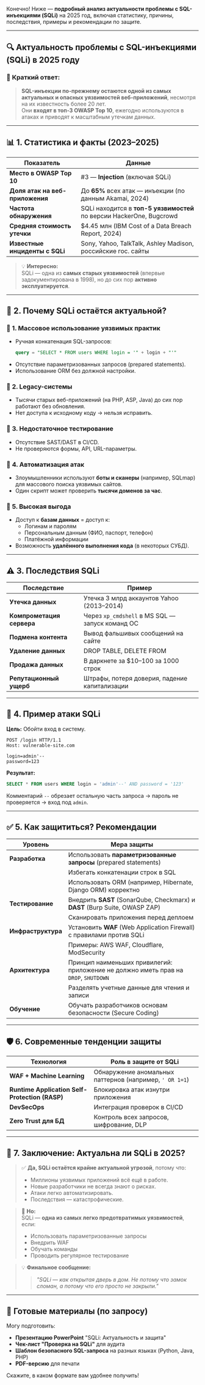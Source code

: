 Конечно! Ниже — **подробный анализ актуальности проблемы с SQL-инъекциями (SQLi)** на 2025 год, включая статистику, причины, последствия, примеры и рекомендации по защите.

---

## 🔍 **Актуальность проблемы с SQL-инъекциями (SQLi) в 2025 году**

### 🚩 **Краткий ответ:**
> **SQL-инъекции по-прежнему остаются одной из самых актуальных и опасных уязвимостей веб-приложений**, несмотря на их известность более 20 лет.  
> Они **входят в топ-3 OWASP Top 10**, ежегодно используются в атаках и приводят к масштабным утечкам данных.

---

## 📊 1. **Статистика и факты (2023–2025)**

| Показатель | Данные |
|-----------|--------|
| **Место в OWASP Top 10** | #3 — **Injection** (включая SQLi) |
| **Доля атак на веб-приложения** | До **65%** всех атак — инъекции (по данным Akamai, 2024) |
| **Частота обнаружения** | SQLi находится в **топ-5 уязвимостей** по версии HackerOne, Bugcrowd |
| **Средняя стоимость утечки** | $4.45 млн (IBM Cost of a Data Breach Report, 2024) |
| **Известные инциденты с SQLi** | Sony, Yahoo, TalkTalk, Ashley Madison, российские гос. сайты |

> 💡 **Интересно:**  
> SQLi — одна из **самых старых уязвимостей** (впервые задокументирована в 1998), но до сих пор **активно эксплуатируется**.

---

## 🧩 2. **Почему SQLi остаётся актуальной?**

### 🔹 **1. Массовое использование уязвимых практик**
- Ручная конкатенация SQL-запросов:
  ```sql
  query = "SELECT * FROM users WHERE login = '" + login + "'"
  ```
- Отсутствие параметризованных запросов (prepared statements).
- Использование ORM без должной настройки.

### 🔹 **2. Legacy-системы**
- Тысячи старых веб-приложений (на PHP, ASP, Java) до сих пор работают без обновления.
- Нет доступа к исходному коду → нельзя исправить.

### 🔹 **3. Недостаточное тестирование**
- Отсутствие SAST/DAST в CI/CD.
- Не проверяются формы, API, URL-параметры.

### 🔹 **4. Автоматизация атак**
- Злоумышленники используют **боты и сканеры** (например, SQLmap) для массового поиска уязвимых сайтов.
- Один скрипт может проверить **тысячи доменов за час**.

### 🔹 **5. Высокая выгода**
- Доступ к **базам данных** = доступ к:
  - Логинам и паролям
  - Персональным данным (ФИО, паспорт, телефон)
  - Платёжной информации
- Возможность **удалённого выполнения кода** (в некоторых СУБД).

---

## ⚠️ 3. **Последствия SQLi**

| Последствие | Пример |
|------------|--------|
| **Утечка данных** | Утечка 3 млрд аккаунтов Yahoo (2013–2014) |
| **Компрометация сервера** | Через `xp_cmdshell` в MS SQL — запуск команд ОС |
| **Подмена контента** | Вывод фальшивых сообщений на сайте |
| **Удаление данных** | DROP TABLE, DELETE FROM |
| **Продажа данных** | В даркнете за $10–100 за 1000 строк |
| **Репутационный ущерб** | Штрафы, потеря доверия, падение капитализации |

---

## 🧪 4. **Пример атаки SQLi**

**Цель:** Обойти вход в систему.

```http
POST /login HTTP/1.1
Host: vulnerable-site.com

login=admin'--
password=123
```

**Результат:**
```sql
SELECT * FROM users WHERE login = 'admin'--' AND password = '123'
```
Комментарий `--` обрезает остальную часть запроса → пароль не проверяется → вход под `admin`.

---

## ✅ 5. **Как защититься? Рекомендации**

| Уровень | Мера защиты |
|--------|-------------|
| **Разработка** | Использовать **параметризованные запросы** (prepared statements) |
| | Избегать конкатенации строк в SQL |
| | Использовать ORM (например, Hibernate, Django ORM) корректно |
| **Тестирование** | Внедрить **SAST** (SonarQube, Checkmarx) и **DAST** (Burp Suite, OWASP ZAP) |
| | Сканировать приложения перед деплоем |
| **Инфраструктура** | Установить **WAF** (Web Application Firewall) с правилами против SQLi |
| | Примеры: AWS WAF, Cloudflare, ModSecurity |
| **Архитектура** | Принцип наименьших привилегий: приложение не должно иметь прав на `DROP`, `SHUTDOWN` |
| | Разделять учетные данные для чтения и записи |
| **Обучение** | Обучать разработчиков основам безопасности (Secure Coding) |

---

## 🛡️ 6. **Современные тенденции защиты**

| Технология | Роль в защите от SQLi |
|-----------|------------------------|
| **WAF + Machine Learning** | Обнаружение аномальных паттернов (например, `' OR 1=1`) |
| **Runtime Application Self-Protection (RASP)** | Блокировка атак изнутри приложения |
| **DevSecOps** | Интеграция проверок в CI/CD |
| **Zero Trust для БД** | Контроль всех запросов, шифрование, DLP |

---

## 📌 7. **Заключение: Актуальна ли SQLi в 2025?**

> ✅ **Да, SQLi остаётся крайне актуальной угрозой**, потому что:
> - Миллионы уязвимых приложений всё ещё в работе.
> - Новые разработчики не всегда знают о рисках.
> - Атаки легко автоматизировать.
> - Последствия — катастрофические.

> 🔐 **Но:**  
> SQLi — **одна из самых легко предотвратимых уязвимостей**, если:
> - Использовать параметризованные запросы
> - Внедрить WAF
> - Обучать команды
> - Проводить регулярное тестирование

> 💡 **Финальное сообщение:**  
> > *"SQLi — как открытая дверь в дом. Не потому что замок сломан, а потому что его просто не закрыли."*

---

## 📎 Готовые материалы (по запросу)

Могу подготовить:
- **Презентацию PowerPoint** "SQLi: Актуальность и защита"
- **Чек-лист "Проверка на SQLi"** для аудита
- **Шаблон безопасного SQL-запроса** на разных языках (Python, Java, PHP)
- **PDF-версию** для печати

Скажите, в каком формате вам удобнее получить!

